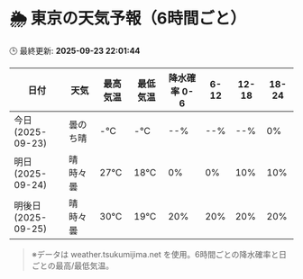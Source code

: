# 🌦️ 東京の天気予報（6時間ごと）

🕒 最終更新: **2025-09-23 22:01:44**

| 日付 | 天気 | 最高気温 | 最低気温 | 降水確率 0-6 | 6-12 | 12-18 | 18-24 |
|------|------|----------|----------|------------|------|------|------|
| 今日 (2025-09-23) | 曇のち晴 | -℃ | -℃ | --% | --% | --% | 0% |
| 明日 (2025-09-24) | 晴時々曇 | 27℃ | 18℃ | 0% | 0% | 10% | 10% |
| 明後日 (2025-09-25) | 晴時々曇 | 30℃ | 19℃ | 20% | 20% | 20% | 20% |

> ※データは weather.tsukumijima.net を使用。6時間ごとの降水確率と日ごとの最高/最低気温。
